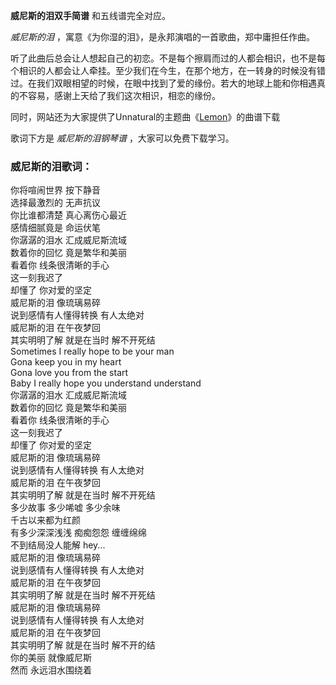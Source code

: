 

**威尼斯的泪双手简谱** 和五线谱完全对应。

_威尼斯的泪_ ，寓意《为你湿的泪》，是永邦演唱的一首歌曲，郑中庸担任作曲。

听了此曲后总会让人想起自己的初恋。不是每个擦肩而过的人都会相识，也不是每个相识的人都会让人牵挂。至少我们在今生，在那个地方，在一转身的时候没有错过。在我们双眼相望的时候，在眼中找到了爱的缘份。若大的地球上能和你相遇真的不容易，感谢上天给了我们这次相识，相恋的缘份。

同时，网站还为大家提供了Unnatural的主题曲《[Lemon](Music-8917-Lemon-Unnatural主题曲.html
"Lemon")》的曲谱下载

歌词下方是 _威尼斯的泪钢琴谱_ ，大家可以免费下载学习。

### 威尼斯的泪歌词：

你将喧闹世界 按下静音  
选择最激烈的 无声抗议  
你比谁都清楚 真心离伤心最近  
感情细腻竟是 命运伏笔  
你潺潺的泪水 汇成威尼斯流域  
数着你的回忆 竟是繁华和美丽  
看着你 线条很清晰的手心  
这一刻我迟了  
却懂了 你对爱的坚定  
威尼斯的泪 像琉璃易碎  
说到感情有人懂得转换 有人太绝对  
威尼斯的泪 在午夜梦回  
其实明明了解 就是在当时 解不开死结  
Sometimes I really hope to be your man  
Gona keep you in my heart  
Gona love you from the start  
Baby I really hope you understand understand  
你潺潺的泪水 汇成威尼斯流域  
数着你的回忆 竟是繁华和美丽  
看着你 线条很清晰的手心  
这一刻我迟了  
却懂了 你对爱的坚定  
威尼斯的泪 像琉璃易碎  
说到感情有人懂得转换 有人太绝对  
威尼斯的泪 在午夜梦回  
其实明明了解 就是在当时 解不开死结  
多少故事 多少唏嘘 多少余味  
千古以来都为红颜  
有多少深深浅浅 痴痴怨怨 缠缠绵绵  
不到结局没人能解 hey...  
威尼斯的泪 像琉璃易碎  
说到感情有人懂得转换 有人太绝对  
威尼斯的泪 在午夜梦回  
其实明明了解 就是在当时 解不开死结  
威尼斯的泪 像琉璃易碎  
说到感情有人懂得转换 有人太绝对  
威尼斯的泪 在午夜梦回  
其实明明了解 就是在当时 解不开的结  
你的美丽 就像威尼斯  
然而 永远泪水围绕着

